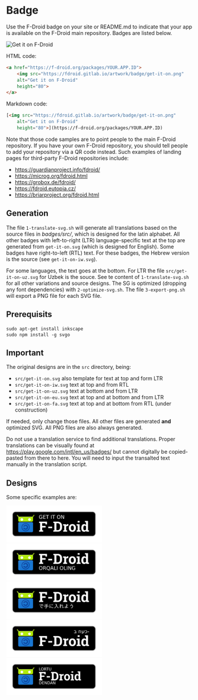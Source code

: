 <!--
SPDX-FileCopyrightText: 2016 Andrew Nayenko <relan@airpost.net>

SPDX-License-Identifier: GPL-3.0-or-later
-->

# Badge

Use the F-Droid badge on your site or README.md to indicate that your app is
available on the F-Droid main repository. Badges are listed below.

<img src="https://fdroid.gitlab.io/artwork/badge/get-it-on.png"
    alt="Get it on F-Droid"
    height="80">

HTML code:

```html
<a href="https://f-droid.org/packages/YOUR.APP.ID">
    <img src="https://fdroid.gitlab.io/artwork/badge/get-it-on.png"
    alt="Get it on F-Droid"
    height="80">
</a>
```

Markdown code:

```markdown
[<img src="https://fdroid.gitlab.io/artwork/badge/get-it-on.png"
    alt="Get it on F-Droid"
    height="80">](https://f-droid.org/packages/YOUR.APP.ID)
```

Note that those code samples are to point people to the main F-Droid repository.
If you have your own F-Droid repository, you should tell people to
add your repository via a QR code instead. Such examples of landing pages for
third-party F-Droid repositories include:

* https://guardianproject.info/fdroid/
* https://microg.org/fdroid.html
* https://grobox.de/fdroid/
* https://fdroid.eutopia.cz/
* https://briarproject.org/fdroid.html

Generation
----------

The file `1-translate-svg.sh` will generate all translations based on the
source files in _badges/src/_, which is designed for the latin alphabet.
All other badges with left-to-right (LTR)
language-specific text at the top are generated from `get-it-on.svg`
(which is designed for English). Some badges have right-to-left (RTL) text.
For these badges, the Hebrew version is the source (see
`get-it-on-iw.svg`).

For some languages, the text goes at the bottom. For LTR the file
`src/get-it-on-uz.svg` for Uzbek is the souce. See te content of `1-translate-svg.sh`
for all other variations and source designs. The SG is optimized (dropping any
font dependencies) with `2-optimize-svg.sh`. The file `3-export-png.sh` will
export a PNG file for each SVG file.

Prerequisits
------------

    sudo apt-get install inkscape
    sudo npm install -g svgo

Important
---------

The original designs are in the `src` directory, being:
* `src/get-it-on.svg` also template for text at top and form LTR
* `src/get-it-on-iw.svg` text at top and from RTL
* `src/get-it-on-uz.svg` text at bottom and from LTR
* `src/get-it-on-eu.svg` text at top and at bottom and from LTR
* `src/get-it-on-fa.svg` text at top and at bottom from RTL (under construction)

If needed, only change those files. All other files are generated **and**
optimized SVG. All PNG files are also always generated.

Do not use a translation service to find additional translations. Proper
translations can be visually found at https://play.google.com/intl/en_us/badges/
but cannot digitally be copied-pasted from there to here. You will need to
input the transalted text manually in the translation script.

Designs
-------

Some specific examples are:

<img src="get-it-on.png" height="100">
<img src="get-it-on-uz.png" height="100">
<img src="get-it-on-jp.png" height="100">
<img src="get-it-on-iw.png" height="100">
<img src="get-it-on-eu.png" height="100">
